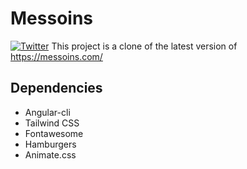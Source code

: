 # Messoins
[![Twitter](https://img.shields.io/twitter/follow/baptisteirag.svg?style=social&label=Follow)](https://twitter.com/baptisteirag) 
This project is a clone of the latest version of https://messoins.com/

## Dependencies
- Angular-cli
- Tailwind CSS
- Fontawesome
- Hamburgers
- Animate.css
